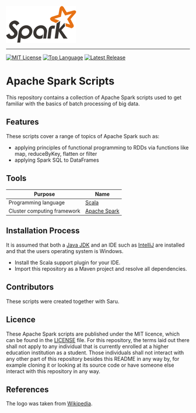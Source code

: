<img src=resources/apache_spark_logo.png alt="Scala Logo" width="192" height="100">

--------------------------------------------------------------------------------
[![MIT License](https://img.shields.io/badge/license-MIT-green.svg)](LICENSE)
[![Top Language](https://img.shields.io/github/languages/top/johanneshagspiel/apache-spark-scripts
)](https://github.com/johanneshagspiel/apache-spark-scripts)
[![Latest Release](https://img.shields.io/github/v/release/johanneshagspiel/apache-spark-scripts)](https://github.com/johanneshagspiel/apache-spark-scripts/releases/)

# Apache Spark Scripts

This repository contains a collection of Apache Spark scripts used to get familiar with the basics of batch processing of big data.

## Features

These scripts cover a range of topics of Apache Spark such as:

- applying principles of functional programming to RDDs via functions like map, reduceByKey, flatten or filter
- applying Spark SQL to DataFrames 

## Tools

| Purpose                                                        | Name                             |
|----------------------------------------------------------------|----------------------------------|
| Programming language                                           | [Scala](https://scala-lang.org/) |
| Cluster computing framework | [Apache Spark](https://spark.apache.org/)                 |

## Installation Process

It is assumed that both a [Java JDK](https://openjdk.org/) and an IDE such as [IntelliJ](https://www.jetbrains.com/idea/) are installed and that the users operating system is Windows.

- Install the Scala support plugin for your IDE.
- Import this repository as a Maven project and resolve all dependencies.

## Contributors

These scripts were created together with Saru.

## Licence

These Apache Spark scripts are published under the MIT licence, which can be found in the [LICENSE](LICENSE) file. For this repository, the terms laid out there shall not apply to any individual that is currently enrolled at a higher education institution as a student. Those individuals shall not interact with any other part of this repository besides this README in any way by, for example cloning it or looking at its source code or have someone else interact with this repository in any way.

## References

The logo was taken from [Wikipedia](https://upload.wikimedia.org/wikipedia/commons/e/ea/Spark-logo-192x100px.png). 

